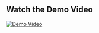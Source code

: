 ## Watch the Demo Video

[![Demo Video](https://img.youtu.be/ojX7n8xUNMA/0.jpg)](https://youtu.be/ojX7n8xUNMA "Video Title")